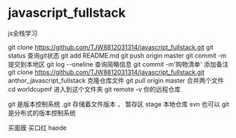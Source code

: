 # javascript_fullstack
js全栈学习

git clone https://github.com/TJW8812031314/javascript_fullstack.git
git status 查询git状态
git add README.md
git push origin master
git commit -m 提交到本地区
git log --oneline 查询简略信息
git commit -m'购物清单' 添加备注
git clone https://github.com/TJW8812031314/javascript_fullstack.git anthor_javascript_fullstack  克隆仓库文件
git pull origin master 合并两个文件
 cd worldcupmf  进入到这个文件夹 
 git remote -v 你的远程仓库

git 是版本控制系统 
.git 存储着文件版本 ， 暂存区 stage 本地仓库
svn 也可以
git 是分布式的版本控制系统

买面膜
买口红 haode 